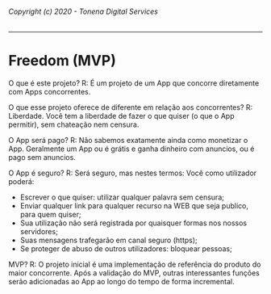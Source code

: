 ###### Copyright (c) 2020 - Tonena Digital Services

---

# Freedom (MVP)

O que é este projeto?
R: É um projeto de um App que concorre diretamente com Apps concorrentes.

O que esse projeto oferece de diferente em relação aos concorrentes?
R: Liberdade. Você tem a liberdade de fazer o que quiser (o que o App permitir), sem chateação  nem censura.

O App será pago?
R: Não sabemos exatamente ainda como monetizar o App.
Geralmente um App ou é grátis e ganha dinheiro com anuncios, ou é pago sem anuncios.

O App é seguro?
R: Será seguro, mas nestes termos: Você como utilizador poderá:
* Escrever o que quiser: utilizar qualquer palavra sem censura;
* Enviar qualquer link para qualquer recurso na WEB que seja publico, para quem quiser;
* Sua utilização não será registrada por quaisquer formas nos nossos servidores;
* Suas mensagens trafegarão em canal seguro (https);
* Se proteger de abuso de outros utilizadores: bloquear pessoas;

MVP?
R: O projeto inicial é uma implementação de referência do produto do maior concorrente. Após a validação do MVP, outras interessantes funções serão adicionadas ao App ao longo do tempo de forma incremental.
